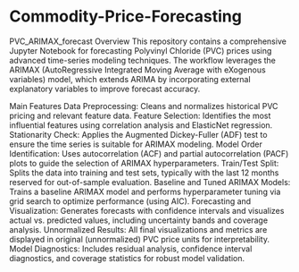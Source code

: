 # Commodity-Price-Forecasting
PVC_ARIMAX_forecast
Overview
This repository contains a comprehensive Jupyter Notebook for forecasting Polyvinyl Chloride (PVC) prices using advanced time-series modeling techniques. The workflow leverages the ARIMAX (AutoRegressive Integrated Moving Average with eXogenous variables) model, which extends ARIMA by incorporating external explanatory variables to improve forecast accuracy.

Main Features
Data Preprocessing:
Cleans and normalizes historical PVC pricing and relevant feature data.
Feature Selection:
Identifies the most influential features using correlation analysis and ElasticNet regression.
Stationarity Check:
Applies the Augmented Dickey-Fuller (ADF) test to ensure the time series is suitable for ARIMAX modeling.
Model Order Identification:
Uses autocorrelation (ACF) and partial autocorrelation (PACF) plots to guide the selection of ARIMAX hyperparameters.
Train/Test Split:
Splits the data into training and test sets, typically with the last 12 months reserved for out-of-sample evaluation.
Baseline and Tuned ARIMAX Models:
Trains a baseline ARIMAX model and performs hyperparameter tuning via grid search to optimize performance (using AIC).
Forecasting and Visualization:
Generates forecasts with confidence intervals and visualizes actual vs. predicted values, including uncertainty bands and coverage analysis.
Unnormalized Results:
All final visualizations and metrics are displayed in original (unnormalized) PVC price units for interpretability.
Model Diagnostics:
Includes residual analysis, confidence interval diagnostics, and coverage statistics for robust model validation.
